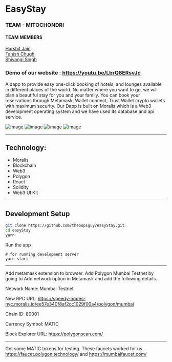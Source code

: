 # EasyStay 

### TEAM - MITOCHONDRI 
#### TEAM MEMBERS   
[Harshit Jain](https://github.com/theoopsguy)   
[Tanish Chugh](https://github.com/tanishchugh01)  
[Shivangi Singh](https://github.com/SHIVANGISINGH1) 

### Demo of our website : https://youtu.be/LbrQ8ERsvJc

A dapp to provide easy one-click booking of hotels, and lounges available in different places of the world. 
No matter where you want to go, we will plan a beautiful stay for you and your family.
You can book your reservations through Metamask, Wallet connect, Trust Wallet crypto wallets with maximum security. Our Dapp is built on Moralis which is a Web3 development operating system and we have used its database and api service.

![image](https://user-images.githubusercontent.com/80265624/167296408-2971d544-8b1a-4a14-a92e-48805c96125b.png)
![image](https://user-images.githubusercontent.com/80265624/167296432-4ab5b61b-eff6-478e-af96-5ce0e3a6af32.png)
![image](https://user-images.githubusercontent.com/80265624/167296458-da6b3415-59d2-4dda-86b8-0ecbec820f9d.png)
![image](https://user-images.githubusercontent.com/80265624/167296476-dd204402-e447-455d-bbc7-b91dd2986fed.png)

---

## Technology:

* Moralis
* Blockchain
* Web3
* Polygon
* React
* Solidity
* Web3 UI Kit

---

## Development Setup

```sh
git clone https://github.com/theoopsguy/easyStay.git
cd easyStay
yarn
```

Run the app

```
# for running development server
yarn start
```

---

Add metamask extension to browser. Add Polygon Mumbai Testnet by going to Add network option in Metamask and add the following details.

Network Name: Mumbai Testnet

New RPC URL: https://speedy-nodes-nyc.moralis.io/ee57e340f8af2cc1029f00a4/polygon/mumbai

Chain ID: 80001

Currency Symbol: MATIC

Block Explorer URL: https://polygonscan.com/

---

Get some MATIC tokens for testing. These faucets worked for us https://faucet.polygon.technology/ and https://mumbaifaucet.com/
